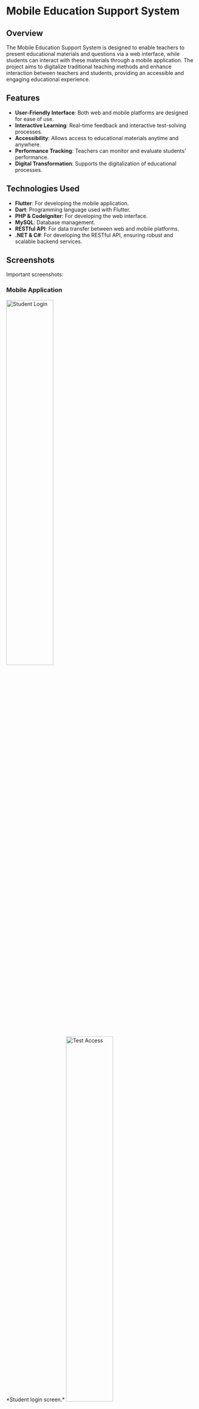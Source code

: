 # **Mobile Education Support System**

## **Overview**

The Mobile Education Support System is designed to enable teachers to present educational materials and questions via a web interface, while students can interact with these materials through a mobile application. The project aims to digitalize traditional teaching methods and enhance interaction between teachers and students, providing an accessible and engaging educational experience.

## **Features**

- **User-Friendly Interface**: Both web and mobile platforms are designed for ease of use.
- **Interactive Learning**: Real-time feedback and interactive test-solving processes.
- **Accessibility**: Allows access to educational materials anytime and anywhere.
- **Performance Tracking**: Teachers can monitor and evaluate students' performance.
- **Digital Transformation**: Supports the digitalization of educational processes.

## **Technologies Used**

- **Flutter**: For developing the mobile application.
- **Dart**: Programming language used with Flutter.
- **PHP & CodeIgniter**: For developing the web interface.
- **MySQL**: Database management.
- **RESTful API**: For data transfer between web and mobile platforms.
- **.NET & C#**: For developing the RESTful API, ensuring robust and scalable backend services.

## **Screenshots**
Important screenshots:

### **Mobile Application**
<img src="https://github.com/erdemaksoy/graduation-project/assets/79666268/8c88042d-c59d-47e2-8de5-7fa2430dc2c3" alt="Student Login" width="50%"/>
<br><br>
*Student login screen.*

<img src="https://github.com/erdemaksoy/graduation-project/assets/79666268/41250f51-7714-4686-9eea-31f794fe6593" alt="Test Access" width="50%"/>
<br><br>
*Students accessing tests using a token.*

<img src="https://github.com/erdemaksoy/graduation-project/assets/79666268/9587eb07-b58f-430c-baaf-76e8854f8abe" alt="Test Questions" width="50%"/>
<br><br>
*Viewing test questions.*

<img src="https://github.com/erdemaksoy/graduation-project/assets/79666268/38dbe682-35b4-48e4-8921-0902137b3327" alt="Test Results" width="50%"/>
<br><br>
*Viewing test results.*

### **Web Application**
![ADMİNDASH](https://github.com/erdemaksoy/graduation-project/assets/79666268/7bcda849-a34b-4fdb-bfe9-941e82f82d4f)
<br><br>
*Admin dashboard.*

![admintümsorular](https://github.com/erdemaksoy/graduation-project/assets/79666268/0f99a1d9-0f71-4418-a4f3-a2e078881e2f)
<br><br>
*Listing and adding questions.*

![adminusersgösterimi](https://github.com/erdemaksoy/graduation-project/assets/79666268/e8ed7a95-71ac-4c98-b7c3-20c7d6d795b0)
<br><br>
*Listing and adding users.*


For any inquiries or support, please contact:

- **Hayrunnisa YURDAGÜL**: hayrun-nisayur@hotmail.com
- **Erdem AKSOY**: erdem.aksoy2@hotmail.com
